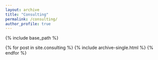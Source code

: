 ```yaml
---
layout: archive
title: "Consulting"
permalink: /consulting/
author_profile: true
---
```



{% include base_path %}


{% for post in site.consulting %}
  {% include archive-single.html %}
{% endfor %}

